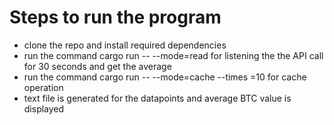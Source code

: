 # Steps to run the program 
* clone the repo and install required dependencies
* run the command cargo run -- --mode=read for listening the the API call for 30 seconds and get the average
* run the command cargo run -- --mode=cache --times =10 for cache operation
* text file is generated for the datapoints and average BTC value is displayed
